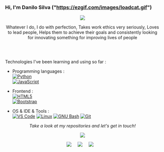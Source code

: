 ### Hi, I'm Danilo Silva ("https://ezgif.com/images/loadcat.gif")

<p align="center">
  <img src="https://ezgif.com/images/loadcat.gif"/> 
</p>

<p align="center">
Whatever I do, I do with perfection, Takes work ethics very seriously, Loves to lead people, Helps them to achieve their goals and consistently looking for innovating something for improving lives of people
</p>  
  
<br><br> 

Technologies I've been learning and using so far :

- Programming languages : <br />
    [![Python](http://img.shields.io/badge/-Python-eee?style=flat-square&logo=python&logoColor#F7BD2F)](https://dinhanhthi.com/#python)    
    [![JavaScript](https://img.shields.io/badge/-JavaScript-eee?style=flat-square&logo=javascript&logoColor=DD9C25)](https://dinhanhthi.com/#web_development) 
    
- Frontend : <br />
    [![HTML5](http://img.shields.io/badge/-HTML5-eee?style=flat-square&logo=html5&logoColor=E34F26)](https://dinhanhthi.com/#web_development)    
    [![Bootstrap](http://img.shields.io/badge/-Bootstrap-eee?style=flat-square&logo=bootstrap&logoColor=563D7C)](https://dinhanhthi.com/#web_development)    

- OS & IDE & Tools : <br />
    [![VS Code](http://img.shields.io/badge/-VS%20Code-eee?style=flat-square&logo=visual-studio-code&logoColor=007ACC)](https://dinhanhthi.com/visual-studio-code)
    [![Linux](http://img.shields.io/badge/-Linux-eee?style=flat-square&logo=linux&logoColor=D67A10)](https://dinhanhthi.com/tags#linux)
    [![GNU Bash](http://img.shields.io/badge/-GNU%20Bash-eee?style=flat-square&logo=gnu-bash&logoColor=663399)](https://dinhanhthi.com/tags#bash)
    [![Git](http://img.shields.io/badge/-Git-eee?style=flat-square&logo=git&logoColor=F05032)](https://dinhanhthi.com/git)
    
<p align="center">
 <i>Take a look at my repositories and let's get in touch!</i>
<p  align="center">
<img src="https://visitor-badge.laobi.icu/badge?page_id=trilokia"/>       
</p>

<p align="center">
 <a href="https://twitter.com/imtrilokia"><img src="https://img.shields.io/twitter/follow/imtrilokia?style=social" /></a>&nbsp;&nbsp;&nbsp;&nbsp;
   <a href="https://www.linkedin.com/in/abhinandantrilokia/"><img src="https://img.shields.io/badge/-Abhinandan%20Trilokia-blue?style=flat-square&logo=Linkedin&logoColor=white&link=hhttps://www.linkedin.com/in/abhinandantrilokia/" /></a>&nbsp;&nbsp;&nbsp;&nbsp
   <a href="https://www.reddit.com/user/Trilokia"><img src="https://img.shields.io/reddit/user-karma/combined/trilokia?style=style=social" /></a>&nbsp;&nbsp;&nbsp;&nbsp;

<br>
<br>


